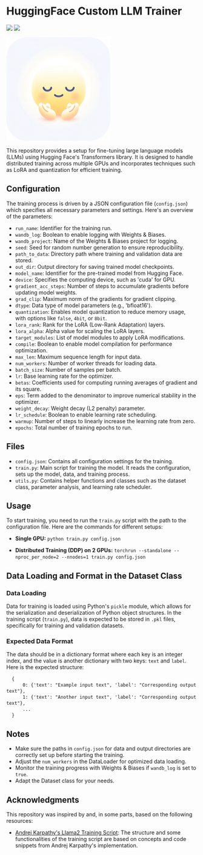 # HuggingFace Custom LLM Trainer

<p>
    <img src="https://img.shields.io/badge/python-3670A0?style=for-the-badge&logo=python&logoColor=ffdd54"/>
    <img src="https://img.shields.io/badge/PyTorch-%23EE4C2C.svg?style=for-the-badge&logo=PyTorch&logoColor=white"/>
</p>

<img width="274" alt="logo" src="logo.png">

This repository provides a setup for fine-tuning large language models (LLMs) using Hugging Face's Transformers library. It is designed to handle distributed training across multiple GPUs and incorporates techniques such as LoRA and quantization for efficient training.

## Configuration

The training process is driven by a JSON configuration file (`config.json`) which specifies all necessary parameters and settings. Here's an overview of the parameters:

- `run_name`: Identifier for the training run.
- `wandb_log`: Boolean to enable logging with Weights & Biases.
- `wandb_project`: Name of the Weights & Biases project for logging.
- `seed`: Seed for random number generation to ensure reproducibility.
- `path_to_data`: Directory path where training and validation data are stored.
- `out_dir`: Output directory for saving trained model checkpoints.
- `model_name`: Identifier for the pre-trained model from Hugging Face.
- `device`: Specifies the computing device, such as 'cuda' for GPU.
- `gradient_acc_steps`: Number of steps to accumulate gradients before updating model weights.
- `grad_clip`: Maximum norm of the gradients for gradient clipping.
- `dtype`: Data type of model parameters (e.g., 'bfloat16').
- `quantization`: Enables model quantization to reduce memory usage, with options like `false`, `4bit`, or `8bit`.
- `lora_rank`: Rank for the LoRA (Low-Rank Adaptation) layers.
- `lora_alpha`: Alpha value for scaling the LoRA layers.
- `target_modules`: List of model modules to apply LoRA modifications.
- `compile`: Boolean to enable model compilation for performance optimization.
- `max_len`: Maximum sequence length for input data.
- `num_workers`: Number of worker threads for loading data.
- `batch_size`: Number of samples per batch.
- `lr`: Base learning rate for the optimizer.
- `betas`: Coefficients used for computing running averages of gradient and its square.
- `eps`: Term added to the denominator to improve numerical stability in the optimizer.
- `weight_decay`: Weight decay (L2 penalty) parameter.
- `lr_schedule`: Boolean to enable learning rate scheduling.
- `warmup`: Number of steps to linearly increase the learning rate from zero.
- `epochs`: Total number of training epochs to run.

## Files

- `config.json`: Contains all configuration settings for the training.
- `train.py`: Main script for training the model. It reads the configuration, sets up the model, data, and training process.
- `utils.py`: Contains helper functions and classes such as the dataset class, parameter analysis, and learning rate scheduler.

## Usage

To start training, you need to run the `train.py` script with the path to the configuration file. Here are the commands for different setups:

- **Single GPU:**
  `python train.py config.json`

- **Distributed Training (DDP) on 2 GPUs:**
  `torchrun --standalone --nproc_per_node=2 --nnodes=1 train.py config.json`

## Data Loading and Format in the Dataset Class

### Data Loading
Data for training is loaded using Python's `pickle` module, which allows for the serialization and deserialization of Python object structures. In the training script (`train.py`), data is expected to be stored in `.pkl` files, specifically for training and validation datasets.

### Expected Data Format
The data should be in a dictionary format where each key is an integer index, and the value is another dictionary with two keys: `text` and `label`. Here is the expected structure:
```
  {
      0: {'text': "Example input text", 'label': "Corresponding output text"},
      1: {'text': "Another input text", 'label': "Corresponding output text"},
      ...
  }
```

## Notes

- Make sure the paths in `config.json` for data and output directories are correctly set up before starting the training.
- Adjust the `num_workers` in the DataLoader for optimized data loading.
- Monitor the training progress with Weights & Biases if `wandb_log` is set to `true`.
- Adapt the Dataset class for your needs.

## Acknowledgments

This repository was inspired by and, in some parts, based on the following resources:

- [Andrej Karpathy's Llama2 Training Script](https://github.com/karpathy/llama2.c/blob/master/train.py): The structure and some functionalities of the training script are based on concepts and code snippets from Andrej Karpathy's implementation.

